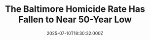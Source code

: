 ---
title: "The Baltimore Homicide Rate Has Fallen to Near 50-Year Low"
date: 2025-07-10T18:30:32.000Z
category: Human Kindness
externalLink: "https://www.goodnewsnetwork.org/balitmore-homicide-rate-falls-to-near-50-year-low/"
image: ""
excerpt: "The beleaguered city of Baltimore, once a posterchild for crime infested American cities, has seen substantial year on year reductions in homicides, with the current 2025 rate on track for a historic low. Through June, Baltimore has had 68 recorded homicides, which is the fewest in 50 years, said city mayor Brandon Scott. Through June […] The post The Baltimore…"
---